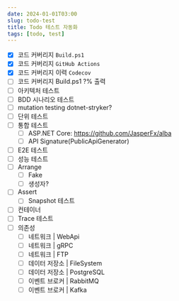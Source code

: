 ```yaml
---
date: 2024-01-01T03:00
slug: todo-test
title: Todo 테스트 자동화
tags: [todo, test]
---
```


- [x] 코드 커버리지 `Build.ps1`
- [x] 코드 커버리지 `GitHub Actions`
- [x] 코드 커버리지 이력 `Codecov`
- [ ] 코드 커버리지 Build.ps1 ?% 출력
- [ ] 아키텍처 테스트
- [ ] BDD 시나리오 테스트
- [ ] mutation testing  dotnet-stryker?
- [ ] 단위 테스트
- [ ] 통합 테스트
  - [ ] ASP.NET Core: https://github.com/JasperFx/alba
  - [ ] API Signature(PublicApiGenerator)
- [ ] E2E 테스트
- [ ] 성능 테스트
- [ ] Arrange
  - [ ] Fake
  - [ ] 생성자?
- [ ] Assert
  - [ ] Snapshot 테스트
- [ ] 컨테이너
- [ ] Trace 테스트
- [ ] 의존성
  - [ ] 네트워크 | WebApi
  - [ ] 네트워크 | gRPC
  - [ ] 네트워크 | FTP
  - [ ] 데이터 저장소 | FileSystem
  - [ ] 데이터 저장소 | PostgreSQL
  - [ ] 이벤트 브로커 | RabbitMQ
  - [ ] 이벤트 브로커 | Kafka
